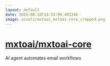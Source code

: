```yaml
---
layout: default
date: 2025-08-10T14:33:09.401246
image: assets/mxtoai_mxtoai-core_cropped.png
---
```


# [mxtoai/mxtoai-core](https://github.com/mxtoai/mxtoai-core)

AI agent automates email workflows
